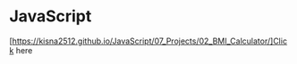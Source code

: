 <h1>JavaScript</h1>

[https://kisna2512.github.io/JavaScript/07_Projects/02_BMI_Calculator/]Click here
